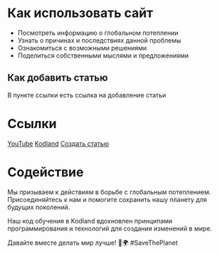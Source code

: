 # Как использовать сайт

* Посмотреть информацию о глобальном потеплении
* Узнать о причинах и последствиях данной проблемы
* Ознакомиться с возможными решениями
* Поделиться собственными мыслями и предложениями

## Как добавить статью
В пункте ссылки есть ссылка на добавление статьи

# Ссылки
[YouTube](https://www.youtube.com/@FiLiFiN12)
[Kodland](https://www.kodland.org/)
[Создать статью](http://example.com/)

# Содействие
Мы призываем к действиям в борьбе с глобальным потеплением. Присоединяйтесь к нам и помогите сохранить нашу планету для будущих поколений.

Наш код обучения в Kodland вдохновлен принципами программирования и технологий для создания изменений в мире.

Давайте вместе делать мир лучше! 💚🌍 #SaveThePlanet
